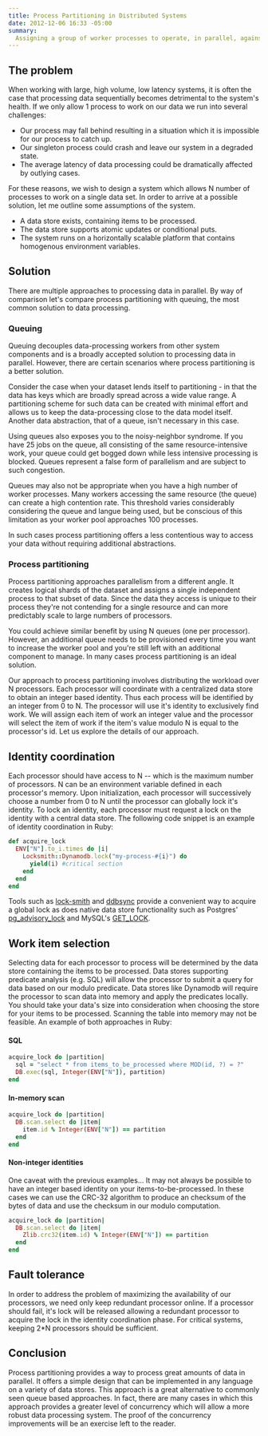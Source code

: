 ```yaml
---
title: Process Partitioning in Distributed Systems
date: 2012-12-06 16:33 -05:00
summary:
  Assigning a group of worker processes to operate, in parallel, against a large dataset is a very efficient approach to data processing. Process partitioning is a scalable approach for coordinating work across a pool of independent workers.
---
```


## The problem

When working with large, high volume, low latency systems, it is often the case that processing data sequentially becomes detrimental to the system's health. If we only allow 1 process to work on our data we run into several challenges:

* Our process may fall behind resulting in a situation which it is impossible for our process to catch up.
* Our singleton process could crash and leave our system in a degraded state.
* The average latency of data processing could be dramatically affected by outlying cases.

For these reasons, we wish to design a system which allows N number of processes to work on a single data set. In order to arrive at a possible solution, let me outline some assumptions of the system.

* A data store exists, containing items to be processed.
* The data store supports atomic updates or conditional puts.
* The system runs on a horizontally scalable platform that contains homogenous environment variables.

## Solution

There are multiple approaches to processing data in parallel. By way of comparison let's compare process partitioning with queuing, the most common solution to data processing.

### Queuing

Queuing decouples data-processing workers from other system components and is a broadly accepted solution to processing data in parallel. However, there are certain scenarios where process partitioning is a better solution.

Consider the case when your dataset lends itself to partitioning - in that the data has keys which are broadly spread across a wide value range. A partitioning scheme for such data can be created with minimal effort and allows us to keep the data-processing close to the data model itself. Another data abstraction, that of a queue, isn't necessary in this case.

Using queues also exposes you to the noisy-neighbor syndrome. If you have 25 jobs on the queue, all consisting of the same resource-intensive work, your queue could get bogged down while less intensive processing is blocked. Queues represent a false form of parallelism and are subject to such congestion.

Queues may also not be appropriate when you have a high number of worker processes. Many workers accessing the same resource (the queue) can create a high contention rate. This threshold varies considerably considering the queue and langue being used, but be conscious of this limitation as your worker pool approaches 100 processes.

In such cases process partitioning offers a less contentious way to access your data without requiring additional abstractions.

### Process partitioning

Process partitioning approaches parallelism from a different angle. It creates logical shards of the dataset and assigns a single independent process to that subset of data. Since the data they access is unique to their process they're not contending for a single resource and can more predictably scale to large numbers of processors.

You could achieve similar benefit by using N queues (one per processor). However, an additional queue needs to be provisioned every time you want to increase the worker pool and you're still left with an additional component to manage. In many cases process partitioning is an ideal solution.

Our approach to process partitioning involves distributing the workload over N processors. Each processor will coordinate with a centralized data store to obtain an integer based identity. Thus each process will be identified by an integer from 0 to N. The processor will use it's identity to exclusively find work. We will assign each item of work an integer value and the processor will select the item of work if the item's value modulo N is equal to the processor's id. Let us explore the details of our approach.

## Identity coordination

Each processor should have access to N -- which is the maximum number of processors. N can be an environment variable defined in each processor's memory. Upon initialization, each processor will successively choose a number from 0 to N until the processor can globally lock it's identity. To lock an identity, each processor must request a lock on the identity with a central data store. The following code snippet is an example of identity coordination in Ruby:

```ruby
def acquire_lock
  ENV["N"].to_i.times do |i|
    Locksmith::Dynamodb.lock("my-process-#{i}") do
      yield(i) #critical section
    end
  end
end
```

Tools such as [lock-smith](https://github.com/ryandotsmith/lock-smith) and [ddbsync](https://github.com/ryandotsmith/ddbsync) provide a convenient way to acquire a global lock as does native data store functionality such as Postgres' [pg_advisory_lock](http://www.postgresql.org/docs/9.1/static/functions-admin.html#FUNCTIONS-ADVISORY-LOCKS) and MySQL's [GET_LOCK](http://dev.mysql.com/doc/refman/5.5/en/miscellaneous-functions.html#function_get-lock).

## Work item selection

Selecting data for each processor to process will be determined by the data store containing the items to be processed. Data stores supporting predicate analysis (e.g. SQL) will allow the processor to submit a query for data based on our modulo predicate. Data stores like Dynamodb will require the processor to scan data into memory and apply the predicates locally. You should take your data's size into consideration when choosing the store for your items to be processed. Scanning the table into memory may not be feasible. An example of both approaches in Ruby:

#### SQL

```ruby
acquire_lock do |partition|
  sql = "select * from items_to_be_processed where MOD(id, ?) = ?"
  DB.exec(sql, Integer(ENV["N"]), partition)
end
```

#### In-memory scan

```ruby
acquire_lock do |partition|
  DB.scan.select do |item|
    item.id % Integer(ENV["N"]) == partition
  end
end
```

#### Non-integer identities

One caveat with the previous examples... It may not always be possible to have an integer based identity on your items-to-be-processed. In these cases we can use the CRC-32 algorithm to produce an checksum of the bytes of data and use the checksum in our modulo computation.

```ruby
acquire_lock do |partition|
  DB.scan.select do |item|
    Zlib.crc32(item.id) % Integer(ENV["N"]) == partition
  end
end
```

## Fault tolerance

In order to address the problem of maximizing the availability of our processors, we need only keep redundant processor online. If a processor should fail, it's lock will be released allowing a redundant processor to acquire the lock in the identity coordination phase. For critical systems, keeping 2*N processors should be sufficient.

## Conclusion

Process partitioning provides a way to process great amounts of data in parallel. It offers a simple design that can be implemented in any language on a variety of data stores. This approach is a great alternative to commonly seen queue based approaches. In fact, there are many cases in which this approach provides a greater level of concurrency which will allow a more robust data processing system. The proof of the concurrency improvements will be an exercise left to the reader.